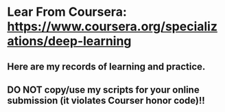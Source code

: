 # Lear From Coursera: https://www.coursera.org/specializations/deep-learning

## Here are my records of learning and practice. 
## DO NOT copy/use my scripts for your online submission (it violates Courser honor code)!!
